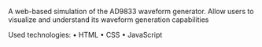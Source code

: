 A web-based simulation of the AD9833 waveform generator.
Allow users to visualize and understand its waveform generation capabilities

Used technologies:
• HTML
• CSS
• JavaScript
